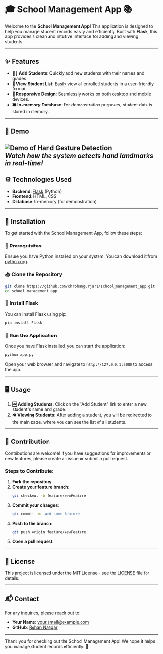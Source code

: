 
# 🎓 School Management App 📚

Welcome to the **School Management App**! This application is designed to help you manage student records easily and efficiently. Built with **Flask**, this app provides a clean and intuitive interface for adding and viewing students.

---

## ✨ Features

- **👨‍🎓 Add Students**: Quickly add new students with their names and grades.
- **📜 View Student List**: Easily view all enrolled students in a user-friendly format.
- **📱 Responsive Design**: Seamlessly works on both desktop and mobile devices.
- **🗃️ In-memory Database**: For demonstration purposes, student data is stored in memory.

---
## 📸 Demo

![Demo of Hand Gesture Detection](OIP.jpeg)  
*Watch how the system detects hand landmarks in real-time!*
---

## ⚙️ Technologies Used

- **Backend**: [Flask](https://flask.palletsprojects.com/en/2.2.x/) (Python)
- **Frontend**: HTML, CSS
- **Database**: In-memory (for demonstration)

---

## 🚀 Installation

To get started with the School Management App, follow these steps:

### 🔧 Prerequisites

Ensure you have Python installed on your system. You can download it from [python.org](https://www.python.org/downloads/).

### 📥 Clone the Repository

```bash
git clone https://github.com/chrohangurjar1/school_management_app.git
cd school_management_app
```

### 🐍 Install Flask

You can install Flask using pip:

```bash
pip install Flask
```

### 🏃 Run the Application

Once you have Flask installed, you can start the application:

```bash
python app.py
```

Open your web browser and navigate to `http://127.0.0.1:5000` to access the app.

---

## 🖥️ Usage

1. **🆕 Adding Students**: Click on the "Add Student" link to enter a new student's name and grade.
2. **👁️ Viewing Students**: After adding a student, you will be redirected to the main page, where you can see the list of all students.

---

## 🤝 Contribution

Contributions are welcome! If you have suggestions for improvements or new features, please create an issue or submit a pull request.

### Steps to Contribute:

1. **Fork the repository**.
2. **Create your feature branch**: 
   ```bash
   git checkout -b feature/NewFeature
   ```
3. **Commit your changes**: 
   ```bash
   git commit -m 'Add some feature'
   ```
4. **Push to the branch**: 
   ```bash
   git push origin feature/NewFeature
   ```
5. **Open a pull request**.

---

## 📄 License

This project is licensed under the MIT License - see the [LICENSE](LICENSE) file for details.

---

## 📬 Contact

For any inquiries, please reach out to:

- **Your Name**: [your.email@example.com](mailto:your.email@example.com)
- **GitHub**: [Rohan Naagar](https://github.com/chrohangurjar1)

---

Thank you for checking out the School Management App! We hope it helps you manage student records efficiently. 🚀

